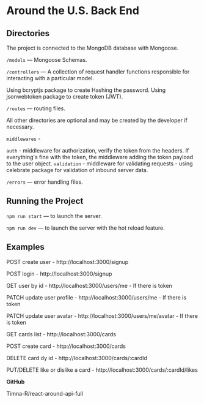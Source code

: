 # Around the U.S. Back End  
  
## Directories  

The project is connected to the MongoDB database with Mongoose.

`/models` — Mongoose Schemas.  

`/controllers` — A collection of request handler functions responsible for interacting with a particular model.  

Using bcryptjs package to create Hashing the password.
Using jsonwebtoken package to create token (JWT).

`/routes` — routing files.  
  
All other directories are optional and may be created by the developer if necessary.

`middlewares` - 

`auth` - middleware for authorization, verify the token from the headers.  If everything's fine with the token, the middleware adding the token payload to the user object.
`validation` - middleware for validating requests - using celebrate package for validation of inbound server data.

`/errors` — error handling files.

  
## Running the Project  
  
`npm run start` — to launch the server.  
  
`npm run dev` — to launch the server with the hot reload feature.  

## Examples

POST create user - http://localhost:3000/signup

POST login - http://localhost:3000/signup

GET user by id - http://localhost:3000/users/me - If there is token

PATCH update user profile - http://localhost:3000/users/me - If there is token

PATCH update user avatar - http://localhost:3000/users/me/avatar - If there is token

GET cards list - http://localhost:3000/cards

POST create card - http://localhost:3000/cards

DELETE card dy id - http://localhost:3000/cards/:cardId

PUT/DELETE like or dislike a card - http://localhost:3000/cards/:cardId/likes


**GitHub**

Timna-R/react-around-api-full



